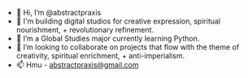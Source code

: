- 👋 Hi, I’m @abstractpraxis
- 👀 I'm building digital studios for creative expression, spiritual nourishment, + revolutionary refinement.
- 🌱 I’m a Global Studies major currently learning Python.
- 💞️ I’m looking to collaborate on projects that flow with the theme of creativity, spiritual enrichment, + anti-imperialism.
- 📫 Hmu - abstractpraxis@gmail.com

<!---
abstractpraxis/abstractpraxis is a ✨ special ✨ repository because its `README.md` (this file) appears on your GitHub profile.
You can click the Preview link to take a look at your changes.
--->
